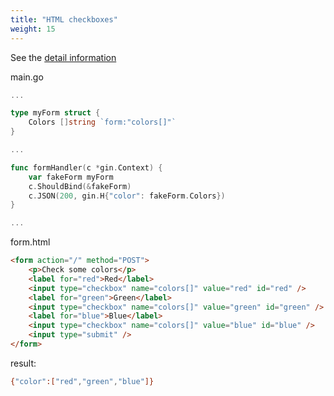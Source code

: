 ```yaml
---
title: "HTML checkboxes"
weight: 15
---
```

See the [detail information](https://github.com/gin-gonic/gin/issues/129#issuecomment-124260092)

main.go

```go
...

type myForm struct {
	Colors []string `form:"colors[]"`
}

...

func formHandler(c *gin.Context) {
	var fakeForm myForm
	c.ShouldBind(&fakeForm)
	c.JSON(200, gin.H{"color": fakeForm.Colors})
}

...

```

form.html

```html
<form action="/" method="POST">
	<p>Check some colors</p>
	<label for="red">Red</label>
	<input type="checkbox" name="colors[]" value="red" id="red" />
	<label for="green">Green</label>
	<input type="checkbox" name="colors[]" value="green" id="green" />
	<label for="blue">Blue</label>
	<input type="checkbox" name="colors[]" value="blue" id="blue" />
	<input type="submit" />
</form>
```

result:

```bash
{"color":["red","green","blue"]}
```

